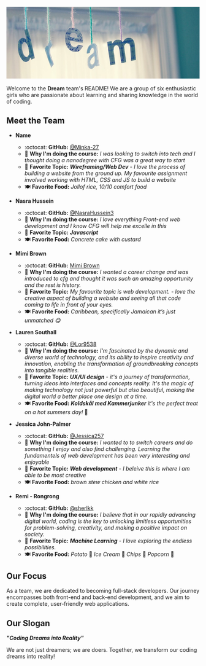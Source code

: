 ![Local Image](./dream-cover.jpg)

Welcome to the **Dream** team's README! We are a group of six enthusiastic girls who are passionate about learning and sharing knowledge in the world of coding.

## Meet the Team

- **Name**
  - :octocat: **GitHub:** [@Minka-27](https://github.com/Minka-27)
  - :thought_balloon: **Why I'm doing the course:** *I was looking to switch into tech and I thought doing a nanodegree with CFG was a great way to start*
  - :star2: **Favorite Topic:** ***Wireframing/Web Dev*** *- I love the process of building a website from the ground up. My favourite assignment involved working with HTML, CSS and JS to build a website*
  - :plate_with_cutlery: **Favorite Food:** *Jollof rice, 10/10 comfort food*

- **Nasra Hussein**
  - :octocat: **GitHub:** [@NasraHussein3](https://github.com/NasraHussein3)
  - :thought_balloon: **Why I'm doing the course:** *I love everything Front-end web development and I know CFG will help me excelle in this*
  - :star2: **Favorite Topic:** ***Javascript*** 
  - :plate_with_cutlery: **Favorite Food:** *Concrete cake with custard*

- **Mimi Brown**
  - :octocat: **GitHub:** [Mimi Brown](https://github.com/MimiCode21)
  - :thought_balloon: **Why I'm doing the course:** *I wanted a career change and was introduced to cfg and thought it was such an amazing opportunity and the rest is history.*
  - :star2: **Favorite Topic:** *My favourite topic is web development. -  love the creative aspect of building a website and seeing all that code coming to life in front of your eyes.*
  - :plate_with_cutlery: **Favorite Food:** *Caribbean, specifically Jamaican it’s just unmatched 😋*

- **Lauren Southall**
  - :octocat: **GitHub:** [@Lor9538](URL)
  - :thought_balloon: **Why I'm doing the course:** *I'm fascinated by the dynamic and diverse world of technology, and its ability to inspire creativity and innovation, enabling the transformation of groundbreaking concepts into tangible realities.*
  - :star2: **Favorite Topic:** ***UX/UI design*** - *it's a journey of transformation, turning ideas into interfaces and concepts reality. It's the magic of making technology not just powerful but also beautiful, making the digital world a better place one design at a time.*
  - :plate_with_cutlery: **Favorite Food:** ***Koldskål med Kammerjunker*** *it's the perfect treat on a hot summers day!* :bowl_with_spoon:

- **Jessica John-Palmer**
  - :octocat: **GitHub:** [@Jessica257](https://github.com/Jessica257)
  - :thought_balloon: **Why I'm doing the course:** *I wanted to to switch careers and do something I enjoy and also find challenging. Learning the fundamentels of web development has been very interesting and enjoyable*
  - :star2: **Favorite Topic:** ***Web development*** - *I beleive this is where I am able to be most creative*
  - :plate_with_cutlery: **Favorite Food:** *brown stew chicken and white rice*

- **Remi - Rongrong**
  - :octocat: **GitHub:** [@sherlkk](https://github.com/sherlkk)
  - :thought_balloon: **Why I'm doing the course:** *I believe that in our rapidly advancing digital world, coding is the key to unlocking limitless opportunities for problem-solving, creativity, and making a positive impact on society.*
  - :star2: **Favorite Topic:** ***Machine Learning*** - *I love exploring the endless possibilities.*
  - :plate_with_cutlery: **Favorite Food:** *Potato* :potato: *Ice Cream* :ice_cream: *Chips* :fries: *Popcorn* :popcorn:

## Our Focus

As a team, we are dedicated to becoming full-stack developers. Our journey encompasses both front-end and back-end development, and we aim to create complete, user-friendly web applications.

## Our Slogan

***"Coding Dreams into Reality"***

We are not just dreamers; we are doers. Together, we transform our coding dreams into reality!


